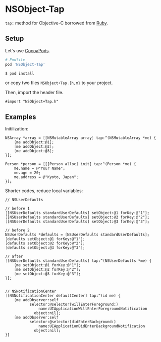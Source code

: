 NSObject-Tap
============

`tap:` method for Objective-C borrowed from [Ruby](http://ruby-doc.org/core-2.0/Object.html#method-i-tap).

## Setup

Let's use [CocoaPods](http://cocoapods.org/).

```ruby
# Podfile
pod 'NSObject-Tap'
```

```sh
$ pod install
```

or copy two files `NSObject+Tap.{h,m}` to your project.

Then, import the header file.

```objc
#import "NSObject+Tap.h"
```

## Examples

Initilization:

```objc
NSArray *array = [[NSMutableArray array] tap:^(NSMutableArray *me) {
    [me addObject:@1];
    [me addObject:@2];
    [me addObject:@3];
}];
```

```objc
Person *person = [[[Person alloc] init] tap:^(Person *me) {
    me.name = @"Your Name";
    me.age = 20;
    me.address = @"Kyoto, Japan";
}];
```

Shorter codes, reduce local variables:

```objc
// NSUserDefaults

// before 1
[[NSUserDefaults standardUserDefaults] setObject:@1 forKey:@"1"];
[[NSUserDefaults standardUserDefaults] setObject:@2 forKey:@"2"];
[[NSUserDefaults standardUserDefaults] setObject:@3 forKey:@"3"];

// before 2
NSUserDefaults *defaults = [NSUserDefaults standardUserDefaults];
[defaults setObject:@1 forKey:@"1"];
[defaults setObject:@2 forKey:@"2"];
[defaults setObject:@3 forKey:@"3"];

// after
[[NSUserDefaults standardUserDefaults] tap:^(NSUserDefaults *me) {
    [me setObject:@1 forKey:@"1"];
    [me setObject:@2 forKey:@"2"];
    [me setObject:@3 forKey:@"3"];
}];


// NSNotificationCenter
[[NSNotificationCenter defaultCenter] tap:^(id me) {
    [me addObserver:self
           selector:@selector(willEnterForeground:)
               name:UIApplicationWillEnterForegroundNotification
             object:nil];
    [me addObserver:self
           selector:@selector(didEnterBackground:)
               name:UIApplicationDidEnterBackgroundNotification
             object:nil];
}]
```
